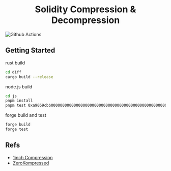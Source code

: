 # <h1 align="center"> Solidity Compression & Decompression </h1>

![Github Actions](https://github.com/coolcode/solidity-compression-decompression/workflows/CI/badge.svg)

## Getting Started

rust build

```sh
cd diff
cargo build --release
```

node.js build

```sh
cd js
pnpm install
pnpm test 0xa9059cbb000000000000000000000000000000000000000000000000000000000000000b0000000000000000000000000000000000000000000000000de0b6b3a7640000
```

forge build and test

```sh
forge build
forge test
```


## Refs

- [1inch Compression](https://github.com/1inch/calldata-compressor)
- [ZeroKompressed](https://github.com/clabby/op-kompressor)